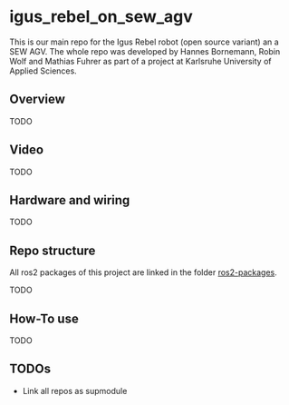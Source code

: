 # igus_rebel_on_sew_agv
This is our main repo for the Igus Rebel robot (open source variant) an a SEW AGV. The whole repo was developed by Hannes Bornemann, Robin Wolf and Mathias Fuhrer as part of a project at Karlsruhe University of Applied Sciences.

## Overview
TODO

## Video
TODO

## Hardware and wiring
TODO

## Repo structure 
All ros2 packages of this project are linked in the folder [ros2-packages](https://github.com/mathias31415/igus_rebel_on_sew_agv/tree/main/ros2-packages).

TODO

## How-To use
TODO

## TODOs
- Link all repos as supmodule



